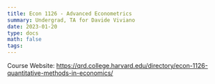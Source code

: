 ```yaml
---
title: Econ 1126 - Advanced Econometrics
summary: Undergrad, TA for Davide Viviano 
date: 2023-01-20
type: docs
math: false
tags:
---
```

Course Website: https://qrd.college.harvard.edu/directory/econ-1126-quantitative-methods-in-economics/


